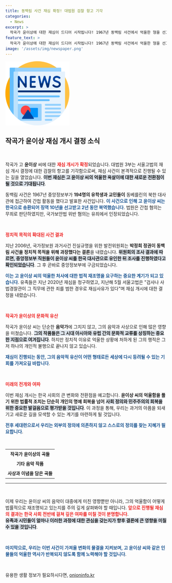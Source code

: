 ```yaml
---
title: 동백림 사건 재심 확정! 대법원 검찰 항고 기각
categories:
  - News
excerpt: >
  작곡가 윤이상에 대한 재심이 드디어 시작됩니다! 1967년 동백림 사건에서 억울한 형을 선고받은 그가, 과거 정치권력의 조작에서 벗어날 수 있을지 주목받고 있습니다.
feature_text: >
  작곡가 윤이상에 대한 재심이 드디어 시작됩니다! 1967년 동백림 사건에서 억울한 형을 선고받은 그가, 과거 정치권력의 조작에서 벗어날 수 있을지 주목받고 있습니다.
image: '/assets/img/newspaper.png'
---
```


<p><img src="/assets/img/newspaper.png" alt="kimp 속보" /></p>

<h2 data-ke-size="size26">작곡가 윤이상 재심 개시 결정 소식</h2>

<p data-ke-size="size16">&nbsp;</p>

<p data-ke-size="size16">작곡가 고 <b>윤이상</b> 씨에 대한 <b><span style="color: #ee2323;">재심 개시가 확정</span></b>되었습니다. 대법원 3부는 서울고법의 재심 개시 결정에 대한 검찰의 항고를 기각함으로써, 재심 사건이 본격적으로 진행될 수 있는 길을 열었습니다. <b><span style="background-color: #21538527;">이번 재심은 고 윤이상 씨의 억울한 옥살이에 대한 새로운 전환점이 될 것으로 기대됩니다</span></b>.</p>

<p data-ke-size="size16">동백림 사건은 1967년 중앙정보부가 <b>194명의 유학생과 교민들이</b> 동베를린의 북한 대사관에 접근하여 간첩 활동을 했다고 발표한 사건입니다. <b><span style="color: #1a5490;">이 사건으로 인해 고 윤이상 씨는 한국으로 송환되어 징역 10년을 선고받고 2년 동안 복역했습니다</span></b>. 법원은 간첩 혐의는 무죄로 판단하였지만, 국가보안법 위반 혐의는 유죄에서 인정되었습니다.</p>

<p data-ke-size="size16">&nbsp;</p>

<p><b><span style="color: #ee2323;">정치적 목적의 확대된 사건 결과</span></b></p>

<p data-ke-size="size16">지난 2006년, 국가정보원 과거사건 진실규명을 위한 발전위원회는 <b>박정희 정권이 동백림 사건을 정치적 목적을 위해 과장했다는 결론</b>을 내렸습니다. <b><span style="background-color: #21538527;">위원회의 조사 결과에 따르면, 중앙정보부 직원들이 윤이상 씨를 한국 대사관으로 유인한 뒤 조사를 진행하였다고 확인되었습니다</span></b>. 그 후 곧바로 중앙정보부에 구금되었습니다.</p>

<p data-ke-size="size16"><b><span style="color: #1a5490;">이는 고 윤이상 씨의 억울한 처사에 대한 법적 재조명을 요구하는 중요한 계기가 되고 있습니다</span></b>. 유족들은 지난 2020년 재심을 청구하였고, 지난해 5월 서울고법은 "검사나 사법경찰관이 그 직무에 관한 죄를 범한 경우로 재심사유가 있다"며 재심 개시에 대한 결정을 내렸습니다.</p>

<p data-ke-size="size16">&nbsp;</p>

<p><b><span style="color: #ee2323;">작곡가 윤이상의 문화적 유산</span></b></p>

<p data-ke-size="size16">작곡가 윤이상 씨는 단순한 <b>음악가</b>에 그치지 않고, 그의 음악과 사상으로 인해 많은 영향을 미쳤습니다. <b><span style="background-color: #21538527;">그의 작품들은 그 시대 아시아와 유럽 간의 문화적 교류를 상징하는 중요한 지점으로 여겨집니다</span></b>.  하지만 정치적 이유로 억울한 상황에 처하게 된 그의 행적은 그저 하나의 개인적 불행으로 끝나지 않고 있습니다.</p>

<p data-ke-size="size16"><b><span style="color: #1a5490;">재심이 진행되는 동안, 그의 음악적 유산이 어떤 형태로든 세상에 다시 등려될 수 있는 기회를 가져오길 바랍니다</span></b>.</p>

<p data-ke-size="size16">&nbsp;</p>

<p><b><span style="color: #ee2323;">미래의 전개와 여파</span></b></p>

<p data-ke-size="size16">이번 재심 개시는 한국 사회의 큰 변화와 전환점을 예고합니다. <b>윤이상 씨의 억울함을 풀기 위한 법률적 조치는 단순히 개인의 명예 회복을 넘어</b> <b><span style="background-color: #21538527;">사회 정의와 민주주의의 회복을 위한 중요한 발걸음으로 평가받을 것입니다</span></b>. 이 과정을 통해, 우리는 과거의 아픔을 되새기고 새로운 길을 모색할 수 있는 계기를 마련하게 될 것입니다.</p>

<p data-ke-size="size16"><b><span style="color: #1a5490;">전후 세대련으로서 우리는 외부의 정의에 의존하지 않고 스스로의 정의를 찾는 지혜가 필요합니다</span></b>.</p>

<p data-ke-size="size16">&nbsp;</p>

<table style="width: 100%; border-collapse: collapse;">
    <tr>
        <td style="text-align: center; height: 25px;"><b>작곡가 윤이상의 곡들</b></td>
    </tr>
    <tr>
        <td style="text-align: center; height: 25px;"><b>기타 음악 작품</b></td>
    </tr>
    <tr>
        <td style="text-align: center; height: 25px;"><b>사상과 이념을 담은 곡들</b></td>
    </tr>
</table>

<hr />

<p data-ke-size="size16">&nbsp;</p>

<p data-ke-size="size16">이제 우리는 윤이상 씨의 음악이 대중에게 미친 영향뿐만 아니라, 그의 억울함이 어떻게 법률적으로 재조명되고 있는지를 주의 깊게 살펴봐야 할 때입니다. <b><span style="color: #ee2323;">앞으로 진행될 재심의 결과는 한국 사회 전반에 걸쳐 깊은 여파를 미칠 것이 분명합니다</span></b>.<br><b><span style="background-color: #21538527;">유족과 시민들이 얼마나 이러한 과정에 대한 관심을 갖는지가 향후 결론에 큰 영향을 미칠 수 있을 것입니다</span></b>.</p>

<p data-ke-size="size16">&nbsp;</p>

<p data-ke-size="size16"><b><span style="color: #1a5490;">마지막으로, 우리는 이번 사건이 가져올 변화의 물결을 지켜보며, 고 윤이상 씨와 같은 인물들의 억울한 역사가 반복되지 않도록 함께 노력해야 할 것입니다</span></b>.</p>

<p data-ke-size="size16">&nbsp;</p>
유용한 생활 정보가 필요하시다면, <a href="https://onioninfo.kr" rel="dofollow">onioninfo.kr</a>


